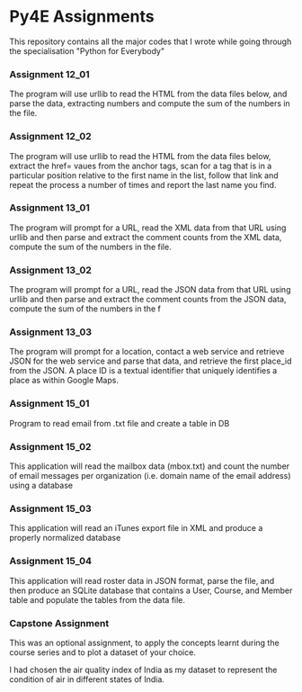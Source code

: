 # Py4E Assignments
This repository contains all the major codes that I wrote while going through the specialisation "Python for Everybody"

### Assignment 12_01
The program will use urllib to read the HTML from the data files below, and parse the data, extracting numbers and compute the sum of the numbers in the file.

### Assignment 12_02
The program will use urllib to read the HTML from the data files below, extract the href= vaues from the anchor tags, scan for a tag that is in a particular position relative to the first name in the list, follow that link and repeat the process a number of times and report the last name you find.

### Assignment 13_01
The program will prompt for a URL, read the XML data from that URL using urllib and then parse and extract the comment counts from the XML data, compute the sum of the numbers in the file.

### Assignment 13_02
The program will prompt for a URL, read the JSON data from that URL using urllib and then parse and extract the comment counts from the JSON data, compute the sum of the numbers in the f 

### Assignment 13_03
The program will prompt for a location, contact a web service and retrieve JSON for the web service and parse that data, and retrieve the first place_id from the JSON. A place ID is a textual identifier that uniquely identifies a place as within Google Maps.

### Assignment 15_01
Program to read email from .txt file and create a table in DB

### Assignment 15_02
This application will read the mailbox data (mbox.txt) and count the number of email messages per organization (i.e. domain name of the email address) using a database

### Assignment 15_03
This application will read an iTunes export file in XML and produce a properly normalized database

### Assignment 15_04
This application will read roster data in JSON format, parse the file, and then produce an SQLite database that contains a User, Course, and Member table and populate the tables from the data file.

### Capstone Assignment
This was an optional assignment, to apply the concepts learnt during the course series and to plot a dataset of your choice.

I had chosen the air quality index of India as my dataset to represent the condition of air in different states of India.